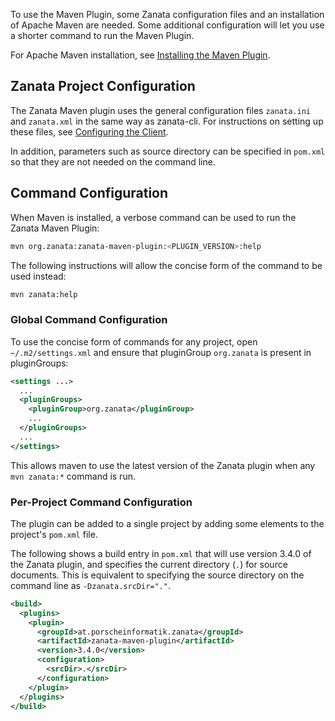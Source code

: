 To use the Maven Plugin, some Zanata configuration files and an installation of Apache Maven are needed. Some additional configuration will let you use a shorter command to run the Maven Plugin.

For Apache Maven installation, see [Installing the Maven Plugin](/client/maven-plugin/installation).


## Zanata Project Configuration

The Zanata Maven plugin uses the general configuration files `zanata.ini` and `zanata.xml` in the same way as zanata-cli. For instructions on setting up these files, see [Configuring the Client](/client/configuration).

In addition, parameters such as source directory can be specified in `pom.xml` so that they are not needed on the command line.


## Command Configuration

When Maven is installed, a verbose command can be used to run the Zanata Maven Plugin:

```bash
mvn org.zanata:zanata-maven-plugin:<PLUGIN_VERSION>:help
```

The following instructions will allow the concise form of the command to be used instead:

```bash
mvn zanata:help
```


### Global Command Configuration

To use the concise form of commands for any project, open `~/.m2/settings.xml` and ensure that pluginGroup `org.zanata` is present in pluginGroups:

```xml
<settings ...>
  ...
  <pluginGroups>
    <pluginGroup>org.zanata</pluginGroup>
    ...
  </pluginGroups>
  ...
</settings>
```

This allows maven to use the latest version of the Zanata plugin when any `mvn zanata:*` command is run.


### Per-Project Command Configuration

The plugin can be added to a single project by adding some elements to the project's `pom.xml` file. 

The following shows a build entry in `pom.xml` that will use version 3.4.0 of the Zanata plugin, and specifies the current directory (`.`) for source documents. This is equivalent to specifying the source directory on the command line as `-Dzanata.srcDir="."`.

```xml
<build>
  <plugins>
    <plugin>
      <groupId>at.porscheinformatik.zanata</groupId>
      <artifactId>zanata-maven-plugin</artifactId>
      <version>3.4.0</version>
      <configuration>
        <srcDir>.</srcDir>
      </configuration>
    </plugin>
  </plugins>
</build>
```
